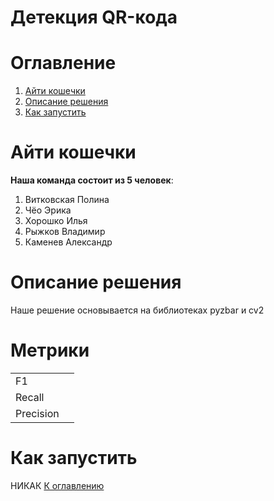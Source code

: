 # Детекция QR-кода
# Оглавление
1. [Айти кошечки](#Айти-кошечки)
2. [Описание решения](#описание-решения)
3. [Как запустить](#как-запустить)

# Айти кошечки
__Наша команда состоит из 5 человек__:
1. Витковская Полина
2. Чёо Эрика
3. Хорошко Илья
4. Рыжков Владимир
5. Каменев Александр

# Описание решения
Наше решение основывается на библиотеках pyzbar и cv2

# Метрики

<table>
  <tr>
    <td>F1</td>
    <td></td>
  </tr>
  <tr>
    <td>Recall</td>
    <td></td>
  </tr>
  <tr>
    <td>Precision</td>
    <td></td>
  </tr>
</table>

# Как запустить
НИКАК
[К оглавлению](#оглавление)

